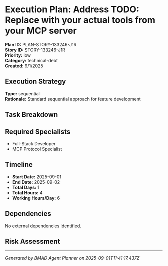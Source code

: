 # Execution Plan: Address TODO: Replace with your actual tools from your MCP server

**Plan ID:** PLAN-STORY-133246-J1R    
**Story ID:** STORY-133246-J1R    
**Priority:** low    
**Category:** technical-debt    
**Created:** 9/1/2025

## Execution Strategy

**Type:** sequential  
**Rationale:** Standard sequential approach for feature development

## Task Breakdown



## Required Specialists

- Full-Stack Developer
- MCP Protocol Specialist

## Timeline

- **Start Date:** 2025-09-01
- **End Date:** 2025-09-02  
- **Total Days:** 1
- **Total Hours:** 4
- **Working Hours/Day:** 6

## Dependencies

No external dependencies identified.

## Risk Assessment



---

*Generated by BMAD Agent Planner on 2025-09-01T11:41:17.437Z*

